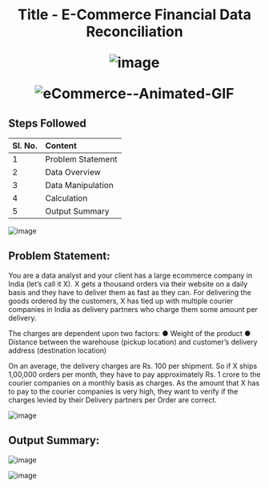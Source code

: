 <h1 align="center"> Title - E-Commerce Financial Data Reconciliation
  
![image](https://raw.githubusercontent.com/andreasbm/readme/master/assets/lines/rainbow.png)
  
![eCommerce--Animated-GIF](https://user-images.githubusercontent.com/107321295/214625991-bf00795a-7425-45c9-990e-de782167260a.gif)


## Steps Followed
| Sl. No. | Content         |  
|:--------|:-------------------------|
|    1    |  Problem Statement | 
|    2    |  Data Overview  | 
|    3    |  Data Manipulation | 
|    4    |  Calculation |
|    5    |  Output Summary |

![image](https://raw.githubusercontent.com/andreasbm/readme/master/assets/lines/rainbow.png)

## Problem Statement:
You are a data analyst and your client has a large ecommerce company in India (let’s call it X). X gets a thousand orders via their website on a daily basis and they have to deliver them as fast as they can. For delivering the goods ordered by the customers, X has tied up with multiple courier companies in India as delivery partners who charge them some amount per delivery.

The charges are dependent upon two factors:
● Weight of the product
● Distance between the warehouse (pickup location) and customer’s delivery address (destination location)

On an average, the delivery charges are Rs. 100 per shipment. So if X ships 1,00,000 orders per month, they have to pay approximately Rs. 1 crore to the courier companies on a monthly basis as charges. As the amount that X has to pay to the courier companies is very high, they want to verify if the charges levied by their Delivery partners per Order are correct.

![image](https://raw.githubusercontent.com/andreasbm/readme/master/assets/lines/rainbow.png)

## Output Summary:
![image](https://user-images.githubusercontent.com/107321295/214621712-8c8d4066-77c5-409d-b468-0b721d3652ae.png)

![image](https://raw.githubusercontent.com/andreasbm/readme/master/assets/lines/rainbow.png)
